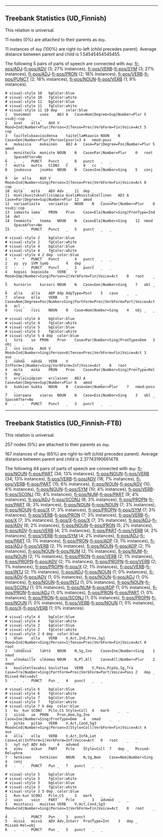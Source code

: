 

--------------------------------------------------------------------------------

## Treebank Statistics (UD_Finnish)

This relation is universal.

11 nodes (0%) are attached to their parents as `dep`.

11 instances of `dep` (100%) are right-to-left (child precedes parent).
Average distance between parent and child is 1.54545454545455.

The following 5 pairs of parts of speech are connected with `dep`: [fi-pos/ADJ]()-[fi-pos/ADV]() (3; 27% instances), [fi-pos/VERB]()-[fi-pos/SYM]() (3; 27% instances), [fi-pos/ADJ]()-[fi-pos/PRON]() (2; 18% instances), [fi-pos/VERB]()-[fi-pos/PUNCT]() (2; 18% instances), [fi-pos/NOUN]()-[fi-pos/VERB]() (1; 9% instances).


~~~ conllu
# visual-style 10	bgColor:blue
# visual-style 10	fgColor:white
# visual-style 11	bgColor:blue
# visual-style 11	fgColor:white
# visual-style 11 10 dep	color:blue
1	Useimmat	usea	ADJ	A	Case=Nom|Degree=Sup|Number=Plur	5	nsubj:cop	_	_
2	ovat	olla	AUX	V	Mood=Ind|Number=Plur|Person=3|Tense=Pres|VerbForm=Fin|Voice=Act	5	cop	_	_
3	taittelukaavioidensa	taitella#kaavio	NOUN	N	Case=Gen|Number=Plur|Person[psor]=3	4	nmod:poss	_	_
4	mukaisia	mukainen	ADJ	A	Case=Par|Degree=Pos|Number=Plur	5	amod	_	_
5	monisteita	moniste	NOUN	N	Case=Par|Number=Plur	0	root	_	SpaceAfter=No
6	,	,	PUNCT	Punct	_	8	punct	_	_
7	mutta	mutta	CCONJ	C	_	8	cc	_	_
8	joukossa	joukko	NOUN	N	Case=Ine|Number=Sing	5	conj	_	_
9	on	olla	AUX	V	Mood=Ind|Number=Sing|Person=3|Tense=Pres|VerbForm=Fin|Voice=Act	8	cop	_	_
10	mitä	mitä	ADV	Adv	_	11	dep	_	_
11	mielikuvituksellisimpia	mieli#kuvituksellinen	ADJ	A	Case=Par|Degree=Sup|Number=Plur	12	amod	_	_
12	variaatioita	variaatio	NOUN	N	Case=Par|Number=Plur	8	nsubj:cop	_	_
13	samasta	sama	PRON	Pron	Case=Ela|Number=Sing|PronType=Ind	14	det	_	_
14	teemasta	teema	NOUN	N	Case=Ela|Number=Sing	12	nmod	_	SpaceAfter=No
15	.	.	PUNCT	Punct	_	5	punct	_	_

~~~


~~~ conllu
# visual-style 2	bgColor:blue
# visual-style 2	fgColor:white
# visual-style 4	bgColor:blue
# visual-style 4	fgColor:white
# visual-style 4 2 dep	color:blue
1	*	*	PUNCT	Punct	_	4	punct	_	_
2	yy	yy	SYM	Symb	_	4	dep	_	_
3	-	-	PUNCT	Punct	_	2	punct	_	_
4	kopioi	kopioida	VERB	V	Mood=Imp|Number=Sing|Person=2|VerbForm=Fin|Voice=Act	0	root	_	_
5	kursorin	kursori	NOUN	N	Case=Gen|Number=Sing	7	obl	_	_
6	alla	alla	ADP	Adp	AdpType=Post	5	case	_	_
7	oleva	olla	VERB	V	Case=Nom|Degree=Pos|Number=Sing|PartForm=Pres|VerbForm=Part|Voice=Act	8	acl	_	_
8	rivi	rivi	NOUN	N	Case=Nom|Number=Sing	4	obj	_	_

~~~


~~~ conllu
# visual-style 4	bgColor:blue
# visual-style 4	fgColor:white
# visual-style 5	bgColor:blue
# visual-style 5	fgColor:white
# visual-style 5 4 dep	color:blue
1	Sitä	se	PRON	Pron	Case=Par|Number=Sing|PronType=Dem	3	obj	_	_
2	voi	voida	AUX	V	Mood=Ind|Number=Sing|Person=0|Tense=Pres|VerbForm=Fin|Voice=Act	3	aux	_	_
3	nähdä	nähdä	VERB	V	InfForm=1|Number=Sing|VerbForm=Inf|Voice=Act	0	root	_	_
4	mitä	mikä	PRON	Pron	Case=Par|Number=Sing|PronType=Rel	5	dep	_	_
5	erilaisimpien	erilainen	ADJ	A	Case=Gen|Degree=Sup|Number=Plur	6	amod	_	_
6	kukkien	kukka	NOUN	N	Case=Gen|Number=Plur	7	nmod:poss	_	_
7	vieraana	vieras	NOUN	N	Case=Ess|Number=Sing	3	obl	_	SpaceAfter=No
8	.	.	PUNCT	Punct	_	3	punct	_	_

~~~




--------------------------------------------------------------------------------

## Treebank Statistics (UD_Finnish-FTB)

This relation is universal.

257 nodes (0%) are attached to their parents as `dep`.

167 instances of `dep` (65%) are right-to-left (child precedes parent).
Average distance between parent and child is 2.37743190661479.

The following 44 pairs of parts of speech are connected with `dep`: [fi-pos/NOUN]()-[fi-pos/PART]() (34; 13% instances), [fi-pos/NOUN]()-[fi-pos/VERB]() (34; 13% instances), [fi-pos/VERB]()-[fi-pos/ADV]() (18; 7% instances), [fi-pos/VERB]()-[fi-pos/PART]() (15; 6% instances), [fi-pos/NOUN]()-[fi-pos/ADV]() (10; 4% instances), [fi-pos/NOUN]()-[fi-pos/SYM]() (10; 4% instances), [fi-pos/VERB]()-[fi-pos/SCONJ]() (10; 4% instances), [fi-pos/NUM]()-[fi-pos/PART]() (9; 4% instances), [fi-pos/ADJ]()-[fi-pos/SCONJ]() (8; 3% instances), [fi-pos/PROPN]()-[fi-pos/PART]() (8; 3% instances), [fi-pos/NOUN]()-[fi-pos/NOUN]() (7; 3% instances), [fi-pos/NOUN]()-[fi-pos/X]() (7; 3% instances), [fi-pos/PROPN]()-[fi-pos/SYM]() (7; 3% instances), [fi-pos/VERB]()-[fi-pos/PRON]() (7; 3% instances), [fi-pos/VERB]()-[fi-pos/X]() (7; 3% instances), [fi-pos/X]()-[fi-pos/X]() (7; 3% instances), [fi-pos/ADJ]()-[fi-pos/ADV]() (6; 2% instances), [fi-pos/NOUN]()-[fi-pos/PRON]() (5; 2% instances), [fi-pos/ADV]()-[fi-pos/VERB]() (4; 2% instances), [fi-pos/PART]()-[fi-pos/VERB]() (4; 2% instances), [fi-pos/VERB]()-[fi-pos/SYM]() (4; 2% instances), [fi-pos/ADJ]()-[fi-pos/PART]() (3; 1% instances), [fi-pos/PRON]()-[fi-pos/ADP]() (3; 1% instances), [fi-pos/ADJ]()-[fi-pos/VERB]() (2; 1% instances), [fi-pos/NOUN]()-[fi-pos/ADP]() (2; 1% instances), [fi-pos/NOUN]()-[fi-pos/NUM]() (2; 1% instances), [fi-pos/NUM]()-[fi-pos/NOUN]() (2; 1% instances), [fi-pos/PRON]()-[fi-pos/VERB]() (2; 1% instances), [fi-pos/PROPN]()-[fi-pos/ADV]() (2; 1% instances), [fi-pos/PROPN]()-[fi-pos/VERB]() (2; 1% instances), [fi-pos/PROPN]()-[fi-pos/X]() (2; 1% instances), [fi-pos/VERB]()-[fi-pos/INTJ]() (2; 1% instances), [fi-pos/ADJ]()-[fi-pos/NOUN]() (1; 0% instances), [fi-pos/ADV]()-[fi-pos/ADV]() (1; 0% instances), [fi-pos/NOUN]()-[fi-pos/ADJ]() (1; 0% instances), [fi-pos/NOUN]()-[fi-pos/INTJ]() (1; 0% instances), [fi-pos/NOUN]()-[fi-pos/SCONJ]() (1; 0% instances), [fi-pos/NUM]()-[fi-pos/ADP]() (1; 0% instances), [fi-pos/PRON]()-[fi-pos/ADJ]() (1; 0% instances), [fi-pos/PRON]()-[fi-pos/PART]() (1; 0% instances), [fi-pos/PRON]()-[fi-pos/SCONJ]() (1; 0% instances), [fi-pos/PROPN]()-[fi-pos/NOUN]() (1; 0% instances), [fi-pos/VERB]()-[fi-pos/NOUN]() (1; 0% instances), [fi-pos/X]()-[fi-pos/VERB]() (1; 0% instances).


~~~ conllu
# visual-style 4	bgColor:blue
# visual-style 4	fgColor:white
# visual-style 2	bgColor:blue
# visual-style 2	fgColor:white
# visual-style 2 4 dep	color:blue
1	Olen	olla	VERB	V,Act,Ind,Pres,Sg1	Mood=Ind|Number=Sing|Person=1|Tense=Pres|VerbForm=Fin|Voice=Act	0	root	_	_
2	lähdössä	lähtö	NOUN	N,Sg,Ine	Case=Ine|Number=Sing	1	nmod	_	_
3	ulkomaille	ulkomaa	NOUN	N,Pl,All	Case=All|Number=Plur	2	nmod	_	_
4	koulutettavaksi	kouluttaa	VERB	V,Pass,PcpVa,Sg,Tra	Case=Tra|Number=Sing|PartForm=Pres|VerbForm=Part|Voice=Pass	2	dep	_	Missed-Rel=advl
5	.	.	PUNCT	Pun	_	4	punct	_	_

~~~


~~~ conllu
# visual-style 6	bgColor:blue
# visual-style 6	fgColor:white
# visual-style 7	bgColor:blue
# visual-style 7	fgColor:white
# visual-style 7 6 dep	color:blue
1	ku	kun	SCONJ	Pcle,CS	Style=Coll	4	mark	_	_
2	siinä	se	PRON	Pron,Dem,Sg,Ine	Case=Ine|Number=Sing|PronType=Dem	4	nmod	_	_
3	pitäs	pitää	VERB	V,Act,Cond,Sg3	Mood=Cnd|Number=Sing|Person=3|Style=Coll|VerbForm=Fin|Voice=Act	4	aux	_	_
4	olla	olla	VERB	V,Act,InfA,Lat	Case=Lat|InfForm=1|VerbForm=Inf|Voice=Act	0	root	_	_
5	nyt	nyt	ADV	Adv	_	4	advmod	_	_
6	eiku	eikun	PART	Pcle	Style=Coll	7	dep	_	Missed-Rel=phrm
7	hetkinen	hetkinen	NOUN	N,Sg,Nom	Case=Nom|Number=Sing	4	conj	_	_
8	.	.	PUNCT	Pun	_	7	punct	_	_

~~~


~~~ conllu
# visual-style 5	bgColor:blue
# visual-style 5	fgColor:white
# visual-style 3	bgColor:blue
# visual-style 3	fgColor:white
# visual-style 3 5 dep	color:blue
1	Kun	kun	SCONJ	Pcle,CS	_	3	mark	_	_
2	vain	vain	PART	Pcle	_	3	advmod	_	_
3	muistaisi	muistaa	VERB	V,Act,Cond,Sg3	Mood=Cnd|Number=Sing|Person=3|VerbForm=Fin|Voice=Act	0	root	_	_
4	,	,	PUNCT	Pun	_	3	punct	_	_
5	missä	missä	ADV	Adv,Interr	PronType=Int	3	dep	_	Missed-Rel=obj
6	.	.	PUNCT	Pun	_	5	punct	_	_

~~~


